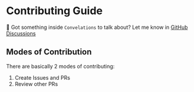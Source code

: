 # Contributing Guide

🎥 Got something inside `Convelations` to talk about? Let me know in [GitHub Discussions](https://github.com/at-the-vr/convelations/discussions)

## Modes of Contribution

There are basically 2 modes of contributing:

1. Create Issues and PRs
2. Review other PRs
